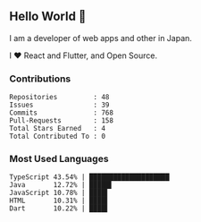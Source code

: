## Hello World 👋

I am a developer of web apps and other in Japan.

I ❤️ React and Flutter, and Open Source.

### Contributions

    Repositories         : 48
    Issues               : 39
    Commits              : 768
    Pull-Requests        : 158
    Total Stars Earned   : 4
    Total Contributed To : 0

### Most Used Languages

    TypeScript 43.54% | ████████████████████
    Java       12.72% | █████▌
    JavaScript 10.78% | ████▌
    HTML       10.31% | ████▌
    Dart       10.22% | ████▌
